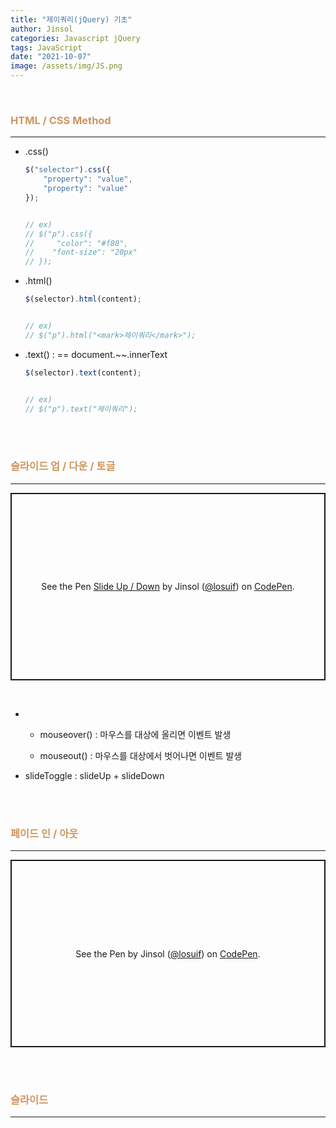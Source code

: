 ```yaml
---
title: "제이쿼리(jQuery) 기초"
author: Jinsol
categories: Javascript jQuery
tags: JavaScript
date: "2021-10-07"
image: /assets/img/JS.png
---
```


<br>

### <span style="color:#ce965f">HTML / CSS Method</span>

<hr>

-  .css()
    
    ```javascript
    $("selector").css({
        "property": "value",
        "property": "value"
    });


    // ex)
    // $("p").css({
    //     "color": "#f80",
    //    "font-size": "20px"
    // });
    ```

- .html()

    ```javascript
    $(selector).html(content);


    // ex)
    // $("p").html("<mark>제이쿼리</mark>");
    ```

- .text() : == document.~~.innerText

    ```javascript
    $(selector).text(content);


    // ex)
    // $("p").text("제이쿼리");
    ```

<br><br>

### <span style="color:#ce965f">슬라이드 업 / 다운 / 토글</span>

<hr>

<p class="codepen" data-height="300" data-default-tab="html,result" data-slug-hash="WNOVjWM" data-user="losuif" style="height: 300px; box-sizing: border-box; display: flex; align-items: center; justify-content: center; border: 2px solid; margin: 1em 0; padding: 1em;">
  <span>See the Pen <a href="https://codepen.io/losuif/pen/WNOVjWM">
  Slide Up / Down</a> by Jinsol (<a href="https://codepen.io/losuif">@losuif</a>)
  on <a href="https://codepen.io">CodePen</a>.</span>
</p>
<script async src="https://cpwebassets.codepen.io/assets/embed/ei.js"></script>

<br>

-   - mouseover() : 마우스를 대상에 올리면 이벤트 발생

    - mouseout() : 마우스를 대상에서 벗어나면 이벤트 발생

- slideToggle : slideUp + slideDown


<br><br>

### <span style="color:#ce965f">페이드 인 / 아웃</span>

<hr>

<p class="codepen" data-height="300" data-default-tab="html,result" data-slug-hash="dyRxRPM" data-user="losuif" style="height: 300px; box-sizing: border-box; display: flex; align-items: center; justify-content: center; border: 2px solid; margin: 1em 0; padding: 1em;">
  <span>See the Pen <a href="https://codepen.io/losuif/pen/dyRxRPM">
  </a> by Jinsol (<a href="https://codepen.io/losuif">@losuif</a>)
  on <a href="https://codepen.io">CodePen</a>.</span>
</p>
<script async src="https://cpwebassets.codepen.io/assets/embed/ei.js"></script>


<br><br>

### <span style="color:#ce965f">슬라이드</span>

<hr>
